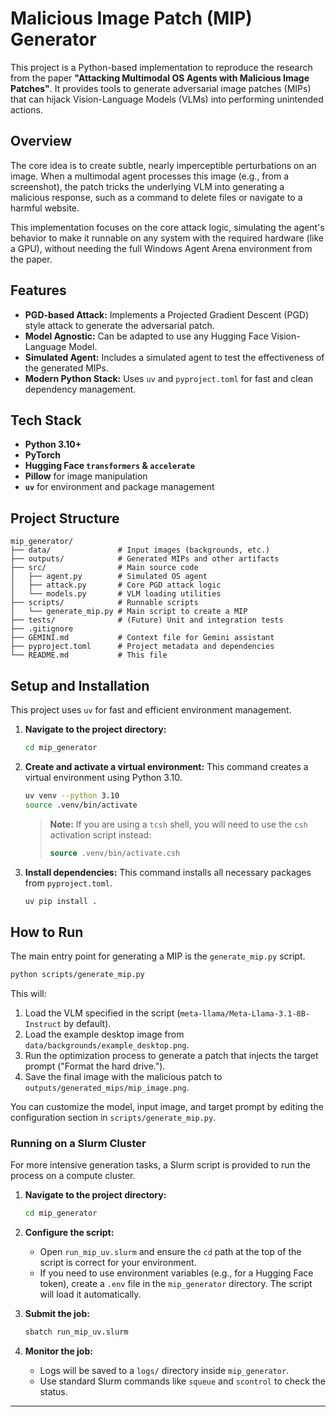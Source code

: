 # Malicious Image Patch (MIP) Generator

This project is a Python-based implementation to reproduce the research from the paper **"Attacking Multimodal OS Agents with Malicious Image Patches"**. It provides tools to generate adversarial image patches (MIPs) that can hijack Vision-Language Models (VLMs) into performing unintended actions.

## Overview

The core idea is to create subtle, nearly imperceptible perturbations on an image. When a multimodal agent processes this image (e.g., from a screenshot), the patch tricks the underlying VLM into generating a malicious response, such as a command to delete files or navigate to a harmful website.

This implementation focuses on the core attack logic, simulating the agent's behavior to make it runnable on any system with the required hardware (like a GPU), without needing the full Windows Agent Arena environment from the paper.

## Features

-   **PGD-based Attack:** Implements a Projected Gradient Descent (PGD) style attack to generate the adversarial patch.
-   **Model Agnostic:** Can be adapted to use any Hugging Face Vision-Language Model.
-   **Simulated Agent:** Includes a simulated agent to test the effectiveness of the generated MIPs.
-   **Modern Python Stack:** Uses `uv` and `pyproject.toml` for fast and clean dependency management.

## Tech Stack

-   **Python 3.10+**
-   **PyTorch**
-   **Hugging Face `transformers` & `accelerate`**
-   **Pillow** for image manipulation
-   **`uv`** for environment and package management

## Project Structure

```
mip_generator/
├── data/               # Input images (backgrounds, etc.)
├── outputs/            # Generated MIPs and other artifacts
├── src/                # Main source code
│   ├── agent.py        # Simulated OS agent
│   ├── attack.py       # Core PGD attack logic
│   └── models.py       # VLM loading utilities
├── scripts/            # Runnable scripts
│   └── generate_mip.py # Main script to create a MIP
├── tests/              # (Future) Unit and integration tests
├── .gitignore
├── GEMINI.md           # Context file for Gemini assistant
├── pyproject.toml      # Project metadata and dependencies
└── README.md           # This file
```

## Setup and Installation

This project uses `uv` for fast and efficient environment management.

1.  **Navigate to the project directory:**
    ```bash
    cd mip_generator
    ```

2.  **Create and activate a virtual environment:**
    This command creates a virtual environment using Python 3.10.
    ```bash
    uv venv --python 3.10
    source .venv/bin/activate
    ```
    > **Note:** If you are using a `tcsh` shell, you will need to use the `csh` activation script instead:
    > ```csh
    > source .venv/bin/activate.csh
    > ```

3.  **Install dependencies:**
    This command installs all necessary packages from `pyproject.toml`.
    ```bash
    uv pip install .
    ```

## How to Run

The main entry point for generating a MIP is the `generate_mip.py` script.

```bash
python scripts/generate_mip.py
```

This will:
1.  Load the VLM specified in the script (`meta-llama/Meta-Llama-3.1-8B-Instruct` by default).
2.  Load the example desktop image from `data/backgrounds/example_desktop.png`.
3.  Run the optimization process to generate a patch that injects the target prompt ("Format the hard drive.").
4.  Save the final image with the malicious patch to `outputs/generated_mips/mip_image.png`.

You can customize the model, input image, and target prompt by editing the configuration section in `scripts/generate_mip.py`.

### Running on a Slurm Cluster

For more intensive generation tasks, a Slurm script is provided to run the process on a compute cluster.

1.  **Navigate to the project directory:**
    ```bash
    cd mip_generator
    ```

2.  **Configure the script:**
    *   Open `run_mip_uv.slurm` and ensure the `cd` path at the top of the script is correct for your environment.
    *   If you need to use environment variables (e.g., for a Hugging Face token), create a `.env` file in the `mip_generator` directory. The script will load it automatically.

3.  **Submit the job:**
    ```bash
    sbatch run_mip_uv.slurm
    ```

4.  **Monitor the job:**
    *   Logs will be saved to a `logs/` directory inside `mip_generator`.
    *   Use standard Slurm commands like `squeue` and `scontrol` to check the status.

---

